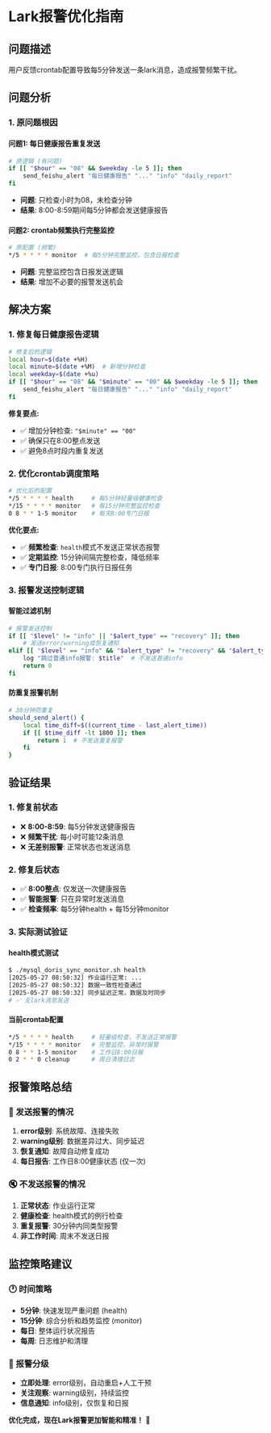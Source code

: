 # Lark报警优化指南

## 问题描述

用户反馈crontab配置导致每5分钟发送一条lark消息，造成报警频繁干扰。

## 问题分析

### 1. 原问题根因

#### 问题1: 每日健康报告重复发送
```bash
# 原逻辑 (有问题)
if [[ "$hour" == "08" && $weekday -le 5 ]]; then
    send_feishu_alert "每日健康报告" "..." "info" "daily_report"
fi
```
- **问题**: 只检查小时为08，未检查分钟
- **结果**: 8:00-8:59期间每5分钟都会发送健康报告

#### 问题2: crontab频繁执行完整监控
```bash
# 原配置 (频繁)
*/5 * * * * monitor  # 每5分钟完整监控，包含日报检查
```
- **问题**: 完整监控包含日报发送逻辑
- **结果**: 增加不必要的报警发送机会

## 解决方案

### 1. 修复每日健康报告逻辑

```bash
# 修复后的逻辑
local hour=$(date +%H)
local minute=$(date +%M)  # 新增分钟检查
local weekday=$(date +%u)
if [[ "$hour" == "08" && "$minute" == "00" && $weekday -le 5 ]]; then
    send_feishu_alert "每日健康报告" "..." "info" "daily_report"
fi
```

**修复要点:**
- ✅ 增加分钟检查: `"$minute" == "00"`
- ✅ 确保只在8:00整点发送
- ✅ 避免8点时段内重复发送

### 2. 优化crontab调度策略

```bash
# 优化后的配置
*/5 * * * * health     # 每5分钟轻量级健康检查
*/15 * * * * monitor   # 每15分钟完整监控检查  
0 8 * * 1-5 monitor    # 每天8:00专门日报
```

**优化要点:**
- ✅ **频繁检查**: `health`模式不发送正常状态报警
- ✅ **定期监控**: 15分钟间隔完整检查，降低频率
- ✅ **专门日报**: 8:00专门执行日报任务

### 3. 报警发送控制逻辑

#### 智能过滤机制
```bash
# 报警发送控制
if [[ "$level" != "info" || "$alert_type" == "recovery" ]]; then
    # 发送error/warning或恢复通知
elif [[ "$level" == "info" && "$alert_type" != "recovery" && "$alert_type" != "daily_report" ]]; then
    log "跳过普通info报警: $title"  # 不发送普通info
    return 0
fi
```

#### 防重复报警机制
```bash
# 30分钟防重复
should_send_alert() {
    local time_diff=$((current_time - last_alert_time))
    if [[ $time_diff -lt 1800 ]]; then
        return 1  # 不发送重复报警
    fi
}
```

## 验证结果

### 1. 修复前状态
- ❌ **8:00-8:59**: 每5分钟发送健康报告  
- ❌ **频繁干扰**: 每小时可能12条消息
- ❌ **无差别报警**: 正常状态也发送消息

### 2. 修复后状态
- ✅ **8:00整点**: 仅发送一次健康报告
- ✅ **智能报警**: 只在异常时发送消息
- ✅ **检查频率**: 每5分钟health + 每15分钟monitor

### 3. 实际测试验证

#### health模式测试
```bash
$ ./mysql_doris_sync_monitor.sh health
[2025-05-27 08:50:32] 作业运行正常: ...
[2025-05-27 08:50:32] 数据一致性检查通过
[2025-05-27 08:50:32] 同步延迟正常，数据及时同步
# ✅ 无lark消息发送
```

#### 当前crontab配置
```bash
*/5 * * * * health     # 轻量级检查，不发送正常报警
*/15 * * * * monitor   # 完整监控，异常时报警
0 8 * * 1-5 monitor    # 工作日8:00日报
0 2 * * 0 cleanup      # 周日清理日志
```

## 报警策略总结

### 📮 发送报警的情况
1. **error级别**: 系统故障、连接失败
2. **warning级别**: 数据差异过大、同步延迟
3. **恢复通知**: 故障自动修复成功
4. **每日报告**: 工作日8:00健康状态 (仅一次)

### 🔇 不发送报警的情况
1. **正常状态**: 作业运行正常
2. **健康检查**: health模式的例行检查
3. **重复报警**: 30分钟内同类型报警
4. **非工作时间**: 周末不发送日报

## 监控策略建议

### 🕐 时间策略
- **5分钟**: 快速发现严重问题 (health)
- **15分钟**: 综合分析和趋势监控 (monitor)
- **每日**: 整体运行状况报告
- **每周**: 日志维护和清理

### 🎯 报警分级
- **立即处理**: error级别，自动重启+人工干预
- **关注观察**: warning级别，持续监控
- **信息通知**: info级别，仅恢复和日报

**优化完成，现在Lark报警更加智能和精准！** 🎉 